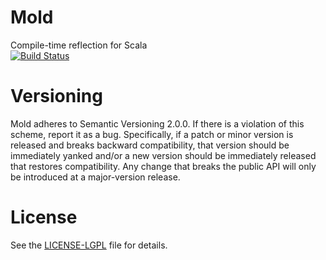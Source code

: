 Mold  
====  
Compile-time reflection for Scala  
[![Build Status](https://secure.travis-ci.org/fwbrasil/mold.png)](http://travis-ci.org/fwbrasil/mold)

# Versioning #

Mold adheres to Semantic Versioning 2.0.0. If there is a violation of this scheme, report it as a bug. Specifically, if a patch or minor version is released and breaks backward compatibility, that version should be immediately yanked and/or a new version should be immediately released that restores compatibility. Any change that breaks the public API will only be introduced at a major-version release.


# License #

See the [LICENSE-LGPL](https://github.com/fwbrasil/mold/blob/master/LICENSE-LGPL.txt) file for details.
